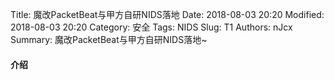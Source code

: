Title: 魔改PacketBeat与甲方自研NIDS落地
Date: 2018-08-03 20:20
Modified: 2018-08-03 20:20
Category: 安全
Tags: NIDS
Slug: T1 
Authors: nJcx
Summary: 魔改PacketBeat与甲方自研NIDS落地~


#### 介绍
